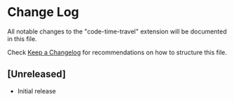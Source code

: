 # Change Log

All notable changes to the "code-time-travel" extension will be documented in this file.

Check [Keep a Changelog](http://keepachangelog.com/) for recommendations on how to structure this file.

## [Unreleased]

- Initial release